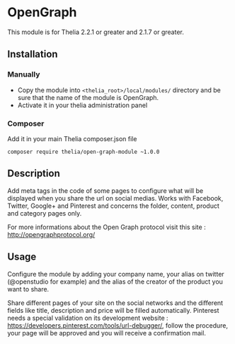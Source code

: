 # OpenGraph

This module is for Thelia 2.2.1 or greater and 2.1.7 or greater.

## Installation

### Manually

* Copy the module into ```<thelia_root>/local/modules/``` directory and be sure that the name of the module is OpenGraph.
* Activate it in your thelia administration panel

### Composer

Add it in your main Thelia composer.json file

```
composer require thelia/open-graph-module ~1.0.0
```

## Description

Add meta tags in the code of some pages to configure what will be displayed when you share the url on social medias.
Works with Facebook, Twitter, Google+ and Pinterest and concerns the folder, content, product and category pages only.

For more informations about the Open Graph protocol visit this site : http://opengraphprotocol.org/

## Usage

Configure the module by adding your company name, your alias on twitter (@openstudio for example) and the alias of the creator of the product you want to share.

Share different pages of your site on the social networks and the different fields like title, description and price will be filled automatically.
Pinterest needs a special validation on its development website : https://developers.pinterest.com/tools/url-debugger/, follow the procedure, your page will be approved and you will receive a confirmation mail.
